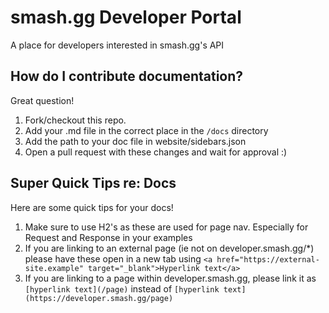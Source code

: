 # smash.gg Developer Portal
A place for developers interested in smash.gg's API

## How do I contribute documentation?
Great question!

1. Fork/checkout this repo.
2. Add your .md file in the correct place in the `/docs` directory
3. Add the path to your doc file in website/sidebars.json
4. Open a pull request with these changes and wait for approval :)

## Super Quick Tips re: Docs

Here are some quick tips for your docs!

1. Make sure to use H2's as these are used for page nav. Especially for Request and Response in your examples
2. If you are linking to an external page (ie not on developer.smash.gg/*) please have these open in a new tab using `<a href="https://external-site.example" target="_blank">Hyperlink text</a>`
3. If you are linking to a page within developer.smash.gg, please link it as `[hyperlink text](/page)` instead of `[hyperlink text](https://developer.smash.gg/page)`
